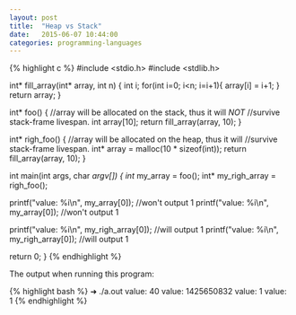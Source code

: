 ```yaml
---
layout: post
title:  "Heap vs Stack"
date:   2015-06-07 10:44:00
categories: programming-languages
---
```


{% highlight c %}
#include <stdio.h>
#include <stdlib.h>

int* fill_array(int* array, int n) {
  int i;
  for(int i=0; i<n; i=i+1){
    array[i] = i+1;
  }
  return array;
}


int* foo() {
  //array will be allocated on the stack, thus it will *NOT*
  //survive stack-frame livespan.
  int array[10];
  return fill_array(array, 10);
}

int* righ_foo() {
  //array will be allocated on the heap, thus it will
  //survive stack-frame livespan.
  int* array = malloc(10 * sizeof(int));
  return fill_array(array, 10);
}


int main(int args, char *argv[]) {
  int* my_array = foo();
  int* my_righ_array = righ_foo();

  printf("value: %i\n", my_array[0]); //won't output 1
  printf("value: %i\n", my_array[0]); //won't output 1

  printf("value: %i\n", my_righ_array[0]); //will output 1
  printf("value: %i\n", my_righ_array[0]); //will output 1

  return 0;
}
{% endhighlight %}

The output when running this program:

{% highlight bash %}
➜ ./a.out
value: 40
value: 1425650832
value: 1
value: 1
{% endhighlight %}

